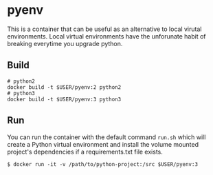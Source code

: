 # pyenv
This is a container that can be useful as an alternative to local virutal environments. Local virtual environments have the unforunate habit of breaking everytime you upgrade python.

## Build
```
# python2
docker build -t $USER/pyenv:2 python2
# python3
docker build -t $USER/pyenv:3 python3
```

## Run
You can run the container with the default command `run.sh` which will create a Python virtual environment and install the volume mounted project's dependencies if a requirements.txt file exists.

```
$ docker run -it -v /path/to/python-project:/src $USER/pyenv:3
```
